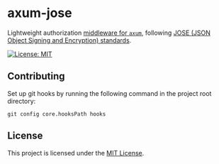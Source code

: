 # axum-jose

Lightweight authorization [middleware for `axum`](https://docs.rs/axum/latest/axum/middleware/index.html), following [JOSE (JSON Object Signing and Encryption) standards](https://datatracker.ietf.org/wg/jose/charter/).

[![License: MIT](https://img.shields.io/badge/License-MIT-blue.svg)](LICENSE)

## Contributing

Set up git hooks by running the following command in the project root directory:

```
git config core.hooksPath hooks
```

## License

This project is licensed under the [MIT License](./LICENSE).
